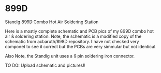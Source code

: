 # 899D  

Standig 899D Combo Hot Air Soldering Station

Here is a mostly complete schematic and PCB pics of my 899D combo hot air & soldering station. 
Note, the schematic is a modified copy of the schematic from acbaruth/898D repository.  I have
not checked very componet to see it correct but the PCBs are very simmular but not identical.

Also Note, the Standig unit uses a 6 pin soldering iron connector.   

TO DO:   Upload schematic and pictures!!
